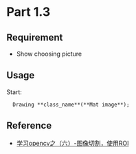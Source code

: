 # Part 1.3

## Requirement

- Show choosing picture

## Usage

Start:

```
  Drawing **class_name**(**Mat image**);
```
## Reference

- [学习opencv之（六）-图像切割，使用ROI](http://blog.csdn.net/dujian996099665/article/details/8897077)
